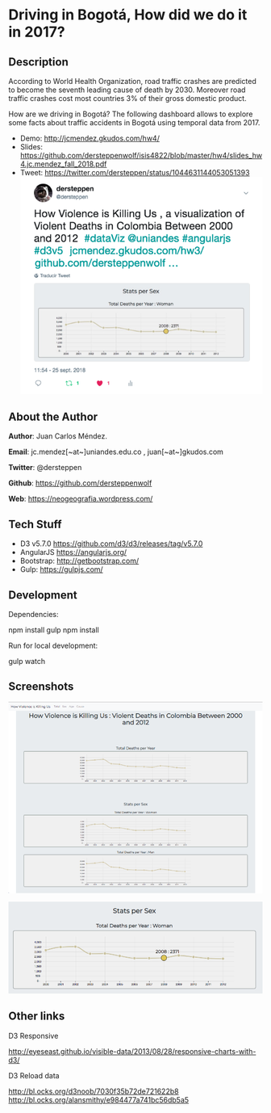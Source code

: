 # Driving in Bogotá, How did we do it in 2017?

## Description

According to World Health Organization, road traffic crashes are predicted to become the seventh leading cause of death by 2030. Moreover road traffic crashes cost most countries 3% of their gross domestic product.

How are we driving in Bogotá? 
The following dashboard allows to explore some facts about traffic accidents in Bogotá using temporal data from 2017.


* Demo: http://jcmendez.gkudos.com/hw4/
* Slides: https://github.com/dersteppenwolf/isis4822/blob/master/hw4/slides_hw4.jc.mendez_fall_2018.pdf
* Tweet: https://twitter.com/dersteppen/status/1044631144053051393
![tweet](https://raw.githubusercontent.com/dersteppenwolf/isis4822/master/hw3/images/tweet.png "tweet")

## About the Author 

**Author**: Juan Carlos Méndez.   

**Email**: jc.mendez[~at~]uniandes.edu.co , juan[~at~]gkudos.com

**Twitter**: @dersteppen

**Github**: https://github.com/dersteppenwolf

**Web**: https://neogeografia.wordpress.com/

## Tech Stuff

* D3 v5.7.0 https://github.com/d3/d3/releases/tag/v5.7.0
* AngularJS https://angularjs.org/
* Bootstrap: http://getbootstrap.com/
* Gulp: https://gulpjs.com/

## Development

Dependencies: 

  npm install gulp
  npm install

Run for local development:

  gulp watch


## Screenshots

![alt text](https://raw.githubusercontent.com/dersteppenwolf/isis4822/master/hw3/images/main.png "Visualization")


![alt text](https://raw.githubusercontent.com/dersteppenwolf/isis4822/master/hw3/images/detail.png "Visualization")

## Other links

D3 Responsive

  http://eyeseast.github.io/visible-data/2013/08/28/responsive-charts-with-d3/

D3 Reload data

  http://bl.ocks.org/d3noob/7030f35b72de721622b8
  http://bl.ocks.org/alansmithy/e984477a741bc56db5a5





